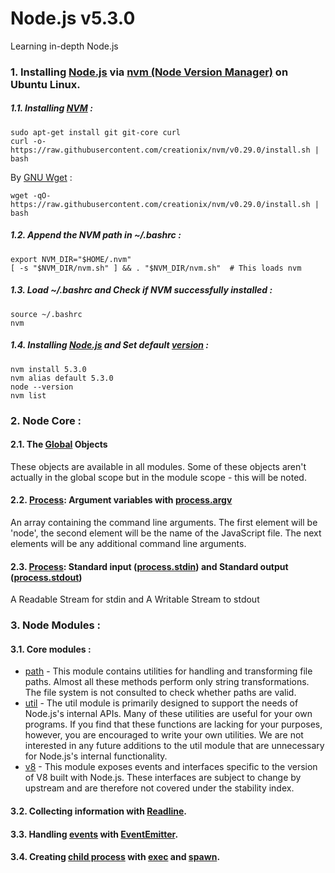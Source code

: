 # Node.js v5.3.0
Learning in-depth Node.js

### 1. Installing [Node.js](https://nodejs.org/en/) via [nvm (Node Version Manager)](https://github.com/creationix/nvm) on Ubuntu Linux.
##### 1.1. Installing [NVM](https://github.com/creationix/nvm) :
```
sudo apt-get install git git-core curl
curl -o- https://raw.githubusercontent.com/creationix/nvm/v0.29.0/install.sh | bash
```
By [GNU Wget](https://www.gnu.org/software/wget/) :
```
wget -qO- https://raw.githubusercontent.com/creationix/nvm/v0.29.0/install.sh | bash
```
##### 1.2. Append the NVM path in ~/.bashrc :
```
export NVM_DIR="$HOME/.nvm"
[ -s "$NVM_DIR/nvm.sh" ] && . "$NVM_DIR/nvm.sh"  # This loads nvm
```
##### 1.3. Load ~/.bashrc and Check if NVM successfully installed :
```
source ~/.bashrc
nvm
```
##### 1.4. Installing [Node.js](https://nodejs.org/en/) and Set default [version](https://nodejs.org/en/download/releases/) :
```
nvm install 5.3.0
nvm alias default 5.3.0
node --version
nvm list
```

### 2. Node Core :
#### 2.1. The [Global](https://nodejs.org/api/globals.html) Objects
These objects are available in all modules. Some of these objects aren't actually in the global scope but in the module scope - this will be noted.
#### 2.2. [Process](https://nodejs.org/api/process.html): Argument variables with [process.argv](https://nodejs.org/api/process.html#process_process_argv)
An array containing the command line arguments. The first element will be 'node', the second element will be the name of the JavaScript file. The next elements will be any additional command line arguments.
#### 2.3. [Process](https://nodejs.org/api/process.html): Standard input ([process.stdin](https://nodejs.org/api/process.html#process_process_stdin)) and Standard output ([process.stdout](https://nodejs.org/api/process.html#process_process_stdout))
A Readable Stream for stdin and A Writable Stream to stdout 

### 3. Node Modules :
#### 3.1. Core modules :
- [path](https://nodejs.org/api/path.html) - This module contains utilities for handling and transforming file paths. Almost all these methods perform only string transformations. The file system is not consulted to check whether paths are valid.
- [util](https://nodejs.org/api/util.html) - The util module is primarily designed to support the needs of Node.js's internal APIs. Many of these utilities are useful for your own programs. If you find that these functions are lacking for your purposes, however, you are encouraged to write your own utilities. We are not interested in any future additions to the util module that are unnecessary for Node.js's internal functionality.
- [v8](https://nodejs.org/api/v8.html) - This module exposes events and interfaces specific to the version of V8 built with Node.js. These interfaces are subject to change by upstream and are therefore not covered under the stability index.
#### 3.2. Collecting information with [Readline](https://nodejs.org/api/readline.html). 
#### 3.3. Handling [events](https://nodejs.org/api/events.html) with [EventEmitter](https://nodejs.org/api/events.html#events_class_events_eventemitter).
#### 3.4. Creating [child process](https://nodejs.org/api/child_process.html) with [exec](https://nodejs.org/api/child_process.html#child_process_child_process_exec_command_options_callback) and [spawn](https://nodejs.org/api/child_process.html#child_process_child_process_spawn_command_args_options).
